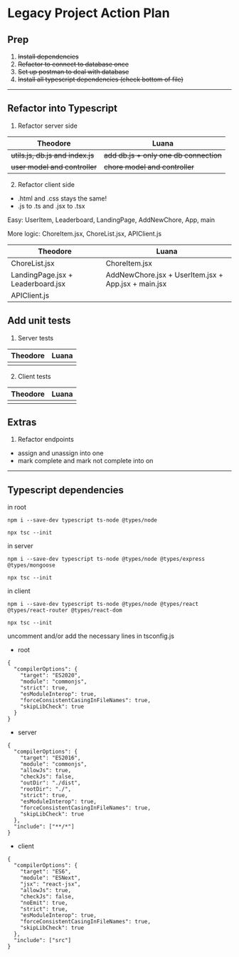 # Legacy Project Action Plan

## Prep
1. ~~Install dependencies~~
2. ~~Refactor to connect to database once~~
3. ~~Set up postman to deal with database~~
4. ~~Install all typescript dependencies (check bottom of file)~~
---

## Refactor into Typescript
1. Refactor server side

| Theodore | Luana |
| ----------- | ----------- |
| ~~utils.js, db.js and index.js~~ | ~~add db.js + only one db connection~~ |
| ~~user model and controller~~ | ~~chore model and controller~~ |

2. Refactor client side
- .html and .css stays the same!
- .js to .ts and .jsx to .tsx

Easy: UserItem, Leaderboard, LandingPage, AddNewChore, App, main

More logic: ChoreItem.jsx, ChoreList.jsx, APIClient.js

| Theodore | Luana |
| ----------- | ----------- |
| ChoreList.jsx | ChoreItem.jsx |
| LandingPage.jsx + Leaderboard.jsx |  AddNewChore.jsx + UserItem.jsx + App.jsx + main.jsx |
| APIClient.js |  |

## Add unit tests
1. Server tests

| Theodore | Luana |
| ----------- | ----------- |
|  |  |

2. Client tests

| Theodore | Luana |
| ----------- | ----------- |
|  |  |

## Extras
1. Refactor endpoints
- assign and unassign into one
- mark complete and mark not complete into on

---
## Typescript dependencies

in root 

`npm i --save-dev typescript ts-node @types/node`

`npx tsc --init`

in server

`npm i --save-dev typescript ts-node @types/node @types/express @types/mongoose`

`npx tsc --init`


in client

`npm i --save-dev typescript ts-node @types/node @types/react @types/react-router @types/react-dom`

`npx tsc --init`

uncomment and/or add the necessary lines in tsconfig.js

- root
```
{
  "compilerOptions": {
    "target": "ES2020",
    "module": "commonjs",
    "strict": true,
    "esModuleInterop": true,
    "forceConsistentCasingInFileNames": true,
    "skipLibCheck": true
  }
}
```

- server
```
{
  "compilerOptions": {
    "target": "ES2016",
    "module": "commonjs",
    "allowJs": true,
    "checkJs": false,
    "outDir": "./dist",
    "rootDir": "./",
    "strict": true,
    "esModuleInterop": true,
    "forceConsistentCasingInFileNames": true,
    "skipLibCheck": true
  },
  "include": ["**/*"]
}
```
- client
```
{
  "compilerOptions": {
    "target": "ES6",
    "module": "ESNext",
    "jsx": "react-jsx",
    "allowJs": true,
    "checkJs": false,
    "noEmit": true,
    "strict": true,
    "esModuleInterop": true,
    "forceConsistentCasingInFileNames": true,
    "skipLibCheck": true
  },
  "include": ["src"]
}
```